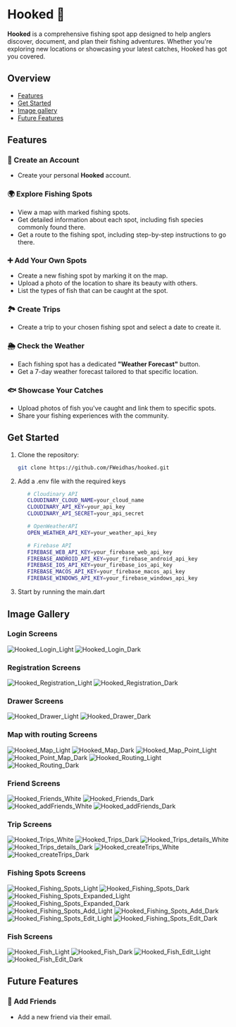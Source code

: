 # Hooked 🎣

**Hooked** is a comprehensive fishing spot app designed to help anglers discover, document, and plan their fishing adventures. Whether you're exploring new locations or showcasing your latest catches, Hooked has got you covered.

## Overview

- [Features](#features)
- [Get Started](#get-started)
- [Image gallery](#image-gallery)
- [Future Features](#future-features)

## Features

### 📝 Create an Account

- Create your personal **Hooked** account.

### 🌍 Explore Fishing Spots

- View a map with marked fishing spots.
- Get detailed information about each spot, including fish species commonly found there.
- Get a route to the fishing spot, including step-by-step instructions to go there.

### ➕ Add Your Own Spots

- Create a new fishing spot by marking it on the map.
- Upload a photo of the location to share its beauty with others.
- List the types of fish that can be caught at the spot.

### 🏞️ Create Trips

- Create a trip to your chosen fishing spot and select a date to create it.

### 🌦️ Check the Weather

- Each fishing spot has a dedicated **"Weather Forecast"** button.
- Get a 7-day weather forecast tailored to that specific location.

### 🐟 Showcase Your Catches

- Upload photos of fish you've caught and link them to specific spots.
- Share your fishing experiences with the community.

## Get Started

1. Clone the repository:

   ```bash
   git clone https://github.com/FWeidhas/hooked.git
   ```

2. Add a .env file with the required keys

   ```bash
      # Cloudinary API
      CLOUDINARY_CLOUD_NAME=your_cloud_name
      CLOUDINARY_API_KEY=your_api_key
      CLOUDINARY_API_SECRET=your_api_secret

      # OpenWeatherAPI
      OPEN_WEATHER_API_KEY=your_weather_api_key

      # Firebase API
      FIREBASE_WEB_API_KEY=your_firebase_web_api_key
      FIREBASE_ANDROID_API_KEY=your_firebase_android_api_key
      FIREBASE_IOS_API_KEY=your_firebase_ios_api_key
      FIREBASE_MACOS_API_KEY=your_firebase_macos_api_key
      FIREBASE_WINDOWS_API_KEY=your_firebase_windows_api_key
   ```

3. Start by running the main.dart

## Image Gallery

### Login Screens

![Hooked_Login_Light](/assets/hooked_app_pictures/Login_Registration/Hooked_Login_Light.png)
![Hooked_Login_Dark](/assets/hooked_app_pictures/Login_Registration/Hooked_Login_Dark.png)

### Registration Screens

![Hooked_Registration_Light](/assets/hooked_app_pictures/Login_Registration/Hooked_Registration_Light.png)
![Hooked_Registration_Dark](/assets/hooked_app_pictures/Login_Registration/Hooked_Registration_Dark.png)

### Drawer Screens

![Hooked_Drawer_Light](/assets/hooked_app_pictures/Drawer/Hooked_Drawer_Light.png)
![Hooked_Drawer_Dark](/assets/hooked_app_pictures/Drawer/Hooked_Drawer_Dark.png)

### Map with routing Screens

![Hooked_Map_Light](/assets/hooked_app_pictures/Map_Routing/Hooked_Map_Light.png)
![Hooked_Map_Dark](/assets/hooked_app_pictures/Map_Routing/Hooked_Map_Dark.png)
![Hooked_Map_Point_Light](/assets/hooked_app_pictures/Map_Routing/Hooked_Map_Point_Light.png)
![Hooked_Point_Map_Dark](/assets/hooked_app_pictures/Map_Routing/Hooked_Point_Map_Dark.png)
![Hooked_Routing_Light](/assets/hooked_app_pictures/Map_Routing/Hooked_Routing_Light.png)
![Hooked_Routing_Dark](/assets/hooked_app_pictures/Map_Routing/Hooked_Routing_Dark.png)

### Friend Screens
![Hooked_Friends_White](assets/hooked_app_pictures/Friends/Friends_white.png)
![Hooked_Friends_Dark](assets/hooked_app_pictures/Friends/Friends_dark.png)
![Hooked_addFriends_White](assets/hooked_app_pictures/Friends/addFriends_white.png)
![Hooked_addFriends_Dark](assets/hooked_app_pictures/Friends/addFriends_dark.png)

### Trip Screens
![Hooked_Trips_White](assets/hooked_app_pictures/Trip/Trips_white.png)
![Hooked_Trips_Dark](assets/hooked_app_pictures/Trip/Trips_dark.png)
![Hooked_Trips_details_White](assets/hooked_app_pictures/Trip/Trips_details_white.png)
![Hooked_Trips_details_Dark](assets/hooked_app_pictures/Trip/Trips_details_dark.png)
![Hooked_createTrips_White](assets/hooked_app_pictures/Trip/createTrips_white.png)
![Hooked_createTrips_Dark](assets/hooked_app_pictures/Trip/createTrips_dark.png)

### Fishing Spots Screens

![Hooked_Fishing_Spots_Light](/assets/hooked_app_pictures/Fishing_Spot/Hooked_Fishing_Spots_Light.png)
![Hooked_Fishing_Spots_Dark](/assets/hooked_app_pictures/Fishing_Spot/Hooked_Fishing_Spots_Dark.png)
![Hooked_Fishing_Spots_Expanded_Light](/assets/hooked_app_pictures/Fishing_Spot/Hooked_Fishing_Spots_Expanded_Light.png)
![Hooked_Fishing_Spots_Expanded_Dark](/assets/hooked_app_pictures/Fishing_Spot/Hooked_Fishing_Spots_Expanded_Dark.png)
![Hooked_Fishing_Spots_Add_Light](/assets/hooked_app_pictures/Fishing_Spot/Hooked_Fishing_Spots_Add_Light.png)
![Hooked_Fishing_Spots_Add_Dark](/assets/hooked_app_pictures/Fishing_Spot/Hooked_Fishing_Spots_Add_Dark.png)
![Hooked_Fishing_Spots_Edit_Light](/assets/hooked_app_pictures/Fishing_Spot/Hooked_Fishing_Spots_Edit_Light.png)
![Hooked_Fishing_Spots_Edit_Dark](/assets/hooked_app_pictures/Fishing_Spot/Hooked_Fishing_Spots_Edit_Dark.png)

### Fish Screens

![Hooked_Fish_Light](/assets/hooked_app_pictures/Fish/Hooked_Fish_Light.png)
![Hooked_Fish_Dark](/assets/hooked_app_pictures/Fish/Hooked_Fish_Dark.png)
![Hooked_Fish_Edit_Light](/assets/hooked_app_pictures/Fish/Hooked_Fish_Edit_Light.png)
![Hooked_Fish_Edit_Dark](/assets/hooked_app_pictures/Fish/Hooked_Fish_Edit_Dark.png)


## Future Features

### 👥 Add Friends

- Add a new friend via their email.

